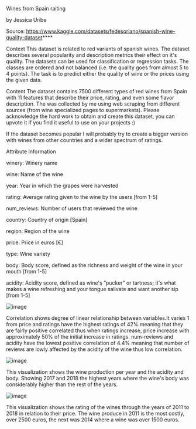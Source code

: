 Wines from Spain raiting

by Jessica Uribe

Source: https://www.kaggle.com/datasets/fedesoriano/spanish-wine-quality-dataset****



Context 
This dataset is related to red variants of spanish wines. The dataset describes several popularity and description metrics their effect on it's quality. The datasets can be used for classification or regression tasks. The classes are ordered and not balanced (i.e. the quality goes from almost 5 to 4 points). The task is to predict either the quality of wine or the prices using the given data.

Content The dataset contains 7500 different types of red wines from Spain with 11 features that describe their price, rating, and even some flavor description. The was collected by me using web scraping from different sources (from wine specialized pages to supermarkets). Please acknowledge the hard work to obtain and create this dataset, you can upvote it if you find it useful to use on your projects :)

If the dataset becomes popular I will probably try to create a bigger version with wines from other countries and a wider spectrum of ratings.

Attribute Information

winery: Winery name

wine: Name of the wine

year: Year in which the grapes were harvested

rating: Average rating given to the wine by the users [from 1-5]

num_reviews: Number of users that reviewed the wine

country: Country of origin [Spain]

region: Region of the wine

price: Price in euros [€]

type: Wine variety

body: Body score, defined as the richness and weight of the wine in your mouth [from 1-5]

acidity: Acidity score, defined as wine's “pucker” or tartness; it's what makes a wine refreshing and your tongue salivate and want another sip [from 1-5]

![image](https://github.com/Juribe7980/project-2/assets/120814725/623265d6-93cf-481e-a525-9dc7912cb11b)




Correlation shows degree of linear relationship between variables.It varies 1 from price and ratings have the highest ratings of 42% meaning that they are fairly positive correlated thus when ratings increase, price increase with approximately 50% of the initial increase in ratings. num-reviews and acidity have the lowest positive correlation of 4.4% meaning that number of reviews are lowly affected by the acidity of the wine thus low correlation.

![image](https://github.com/Juribe7980/project-2/assets/120814725/214463b3-e772-4451-aa2e-78b9b62a16e6)



This visualization shows the wine production per year and the acidity and body.
Showing 2017 and 2018 the highest years where the wine's body was considerably higher than the rest of the years.


![image](https://github.com/Juribe7980/project-2/assets/120814725/40cfc6fc-6fdb-4af8-a344-12312aa14815)




This visualization shows the rating of the wines through the years of 2011 to 2018 in relation to their price.
The wine produce in 2011 is the most costly, over 2500 euros, the next was 2014 where a wine was over 1500 euros.


